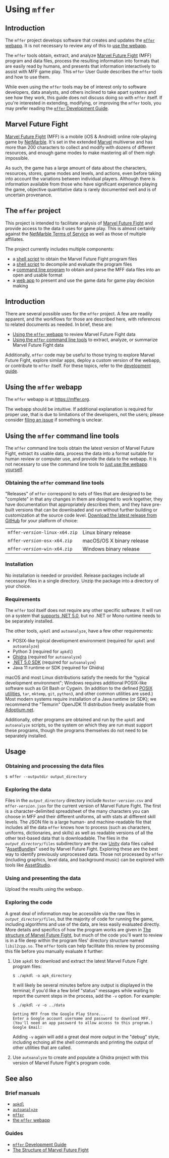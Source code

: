 # Using `mffer`

## Introduction

The `mffer` project develops software that creates and updates the
[`mffer` webapp](https://mffer.org). It is not necessary to review any of this
to [use the webapp](https://mffer.org).

The `mffer` tools obtain, extract, and analyze
[Marvel Future Fight](#marvel-future-fight) (MFF) program and data files,
process the resulting information into formats that are easily read by humans,
and presents that information interactively to assist with MFF game play. This
`mffer` User Guide describes the `mffer` tools and how to use them.

While even using the `mffer` tools may be of interest only to software
developers, data analysts, and others inclined to take apart systems and see how
they work, this guide does not discuss doing so with `mffer` itself. If you're
interested in extending, modifying, or improving the `mffer` tools, you may
prefer reading the [`mffer` Development Guide](Development.md).

## Marvel Future Fight

[Marvel Future Fight](http://www.marvelfuturefight.com/) (MFF) is a mobile (iOS
& Android) online role-playing game by
[NetMarble](https://company.netmarble.com/). It's set in the extended
[Marvel](https://www.marvel.com/) multiverse and has more than 200 characters to
collect and modify with dozens of different resources, and enough game modes to
make mastering all of them nigh impossible.

As such, the game has a large amount of data about the characters, resources,
stores, game modes and levels, and actions, even before taking into account the
variations between individual players. Although there is information available
from those who have significant experience playing the game, objective
quantitative data is rarely documented well and is of uncertain provenance.

## The `mffer` project

This project is intended to facilitate analysis of
[Marvel Future Fight](#marvel-future-fight) and provide access to the data it
uses for game play. This is almost certainly against the
[NetMarble Terms of Service](https://help.netmarble.com/terms/terms_of_service_en?locale=&lcLocale=en)
as well as those of multiple affiliates.

The project currently includes multiple components:

-   a [shell script](apkdl.md) to obtain the Marvel Future Fight program files
-   a [shell script](autoanalyze.md) to decompile and evaluate the program files
-   a [command line program](mffer.md) to obtain and parse the MFF data files
    into an open and usable format
-   a [web app](webapp.md) to present and use the game data for game play
    decision making

## Introduction

There are several possible uses for the `mffer` project. A few are readily
apparent, and the workflows for those are described here, with references to
related documents as needed. In brief, these are:

-   [Using the `mffer` webapp](#using-the-mffer-webapp) to review Marvel Future
    Fight data
-   [Using the `mffer` command line tools](#using-the-mffer-command-line-tools)
    to extract, analyze, or summarize Marvel Future Fight data

Additionally, `mffer` code may be useful to those trying to explore Marvel
Future Fight, explore similar apps, deploy a custom version of the webapp, or
contribute to `mffer` itself. For these topics, refer to the [development
guide](Development.md).

## Using the `mffer` webapp

The `mffer` webapp is at https://mffer.org.

The webapp should be intuitive. If additional explanation is required for proper
use, that is due to limitations of the developers, not the users; please
consider [filing an issue](https://github.com/therealchjones/mffer/issues) if
something is unclear.

## Using the `mffer` command line tools

The `mffer` command line tools obtain the latest version of Marvel Future Fight,
extract its usable data, process the data into a format suitable for human
review or computer use, and provide the data to the webapp. It is not necessary
to use the command line tools to
[just use the webapp yourself](https://mffer.org).

### Obtaining the `mffer` command line tools

"Releases" of `mffer` correspond to sets of files that are designed to be
"complete" in that any changes in them are designed to work together, they have
documentation that appropriately describes them, and they have pre-built
versions that can be downloaded and run without further building
or customization at the source code level.
[Download the latest release from GitHub](https://github.com/therealchjones/mffer/releases)
for your platform of
choice:

|                                     |                           |
| ----------------------------------- | ------------------------- |
| `mffer-`_`version`_`-linux-x64.zip` | Linux binary release      |
| `mffer-`_`version`_`-osx-x64.zip`   | macOS/OS X binary release |
| `mffer-`_`version`_`-win-x64.zip`   | Windows binary release    |

### Installation

No installation is needed or provided. Release packages include all necessary
files in a single directory. Unzip the package into a directory of your choice.

### Requirements

The `mffer` tool itself does not require any other specific software. It will
run on a system that
[supports .NET 5.0](https://github.com/dotnet/core/blob/main/release-notes/5.0/5.0-supported-os.md),
but no .NET or Mono runtime needs to be separately installed.

The other tools, `apkdl` and `autoanalyze`, have a few other requirements:

-   POSIX-like typical development environment (required for `apkdl` and
    `autoanalyze`)
-   Python 3 (required for `apkdl`)
-   [Ghidra](https://github.com/NationalSecurityAgency/ghidra)
    (required for `autoanalyze`)
-   [.NET 5.0 SDK](https://dotnet.microsoft.com/en-us/download/dotnet/5.0)
    (required for `autoanalyze`)
-   Java 11 runtime or SDK
    (required for Ghidra)

macOS and most Linux distributions satisfy the needs for the "typical
development environment"; Windows requires additional POSIX-like software such
as Git Bash or Cygwin. (In addition to the defined
[POSIX utilities](https://pubs.opengroup.org/onlinepubs/9699919799/),
`tar`, `mktemp`, `git`, `python3`, and other common utilities are used.) Most modern systems
require installation of a Java runtime (or SDK); we recommend the "Temurin"
OpenJDK 11 distribution freely available from
[Adoptium.net](https://adoptium.net/?variant=openjdk11&jvmVariant=hotspot).

Additionally, other programs are obtained and run by the `apkdl` and
`autoanalyze` scripts, so the system on which they are run must support these
programs, though the programs themselves do not need to be separately installed.

## Usage

### Obtaining and processing the data files

```shell
$ mffer --outputdir output_directory
```

### Exploring the data

Files in the _`output_directory`_ directory include `Roster-`_`version`_`.csv`
and `mffer-`_`version`_`.json` for the current version of Marvel Future Fight.
The first is a character-delimited spreadsheet of the many characters you can
choose in MFF and their different uniforms, all with stats at different skill
levels. The JSON file is a large human- and machine-readable file that includes
all the data `mffer` knows how to process (such as characters, uniforms,
dictionaries, and skills) as well as readable versions of all the other
text-based data that is downloadable. The files in the
_`output_directory`_`/files` subdirectory are the raw [Unity](https://unity.com)
data files called
"[AssetBundle](https://docs.unity3d.com/Manual/AssetBundlesIntro.html)s" used by
Marvel Future Fight. Exploring these are the best way to identify previously
unprocessed data. Those not processed by `mffer` (including graphics, level
data, and background music) can be explored with tools like [AssetStudio](https://github.com/Perfare/AssetStudio).

### Using and presenting the data

Upload the results using the webapp.

### Exploring the code

A great deal of information may be accessible via the raw files in
_`output_directory`_`/files`, but the majority of code for running the game,
including algorithms and use of the data, are less easily evaluated directly.
More details and specifics of how the program works are given in
[The structure of Marvel Future Fight](mff.md), but much of the code you'll want to review is in a
file deep within
the program files' directory structure named `libil2cpp.so`. The `mffer` tools
can help facilitate this review by processing this file before you manually
evaluate it further:

1.  Use `apkdl` to download and extract the latest Marvel Future Fight program
    files:

    ```shell
    $ ./apkdl -o apk_directory
    ```

    It will likely be several minutes before any output is displayed in the
    terminal; if you'd like a few brief "status" messages while waiting to report
    the current steps in the process, add the `-v` option. For example:

    ```shell
    $ ./apkdl -v -o ../data
    ```

    ```
    Getting MFF from the Google Play Store...
    Enter a Google account username and password to download MFF.
    (You'll need an app password to allow access to this program.)
    Google Email:
    ```

    Adding `-v` again will add a great deal more output in the "debug" style,
    including echoing all the shell commands and printing the output
    of other utilities that are called.

2.  Use `autoanalyze` to create and populate a Ghidra project with this version
    of Marvel Future Fight's program code.

## See also

### Brief manuals

-   [`apkdl`](apkdl.md)
-   [`autoanalyze`](autoanalyze.md)
-   [`mffer`](mffer.md)
-   [the `mffer` webapp](webapp.md)

### Guides

-   [`mffer` Development Guide](Development.md)
-   [The Structure of Marvel Future Fight](mff.md)
